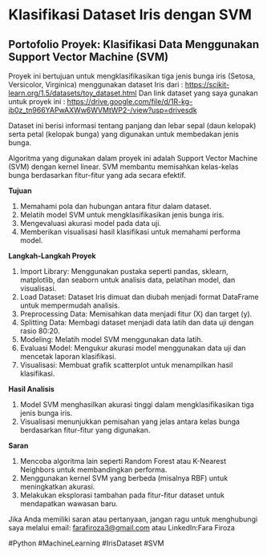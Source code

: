 # Klasifikasi Dataset Iris dengan SVM   
## Portofolio Proyek: Klasifikasi Data Menggunakan Support Vector Machine (SVM)

Proyek ini bertujuan untuk mengklasifikasikan tiga jenis bunga iris (Setosa, Versicolor, Virginica) menggunakan dataset Iris dari : https://scikit-learn.org/1.5/datasets/toy_dataset.html
Dan link dataset yang saya gunakan untuk proyek ini : https://drive.google.com/file/d/1R-kg-ib0z_tn966YAPwAXWw6WVMtWP2-/view?usp=drivesdk

Dataset ini berisi informasi tentang panjang dan lebar sepal (daun kelopak) serta petal (kelopak bunga) yang digunakan untuk membedakan jenis bunga.

Algoritma yang digunakan dalam proyek ini adalah Support Vector Machine (SVM) dengan kernel linear. SVM membantu memisahkan kelas-kelas bunga berdasarkan fitur-fitur yang ada secara efektif.

**Tujuan**
1. Memahami pola dan hubungan antara fitur dalam dataset.
2. Melatih model SVM untuk mengklasifikasikan jenis bunga iris.
3. Mengevaluasi akurasi model pada data uji.
4. Memberikan visualisasi hasil klasifikasi untuk memahami performa model.

**Langkah-Langkah Proyek**
1. Import Library: Menggunakan pustaka seperti pandas, sklearn, matplotlib, dan seaborn untuk analisis data, pelatihan model, dan visualisasi.
2. Load Dataset: Dataset Iris dimuat dan diubah menjadi format DataFrame untuk mempermudah analisis.
3. Preprocessing Data: Memisahkan data menjadi fitur (X) dan target (y).
4. Splitting Data: Membagi dataset menjadi data latih dan data uji dengan rasio 80:20.
5. Modeling: Melatih model SVM menggunakan data latih. 
6. Evaluasi Model: Mengukur akurasi model menggunakan data uji dan mencetak laporan klasifikasi.
7. Visualisasi: Membuat grafik scatterplot untuk menampilkan hasil klasifikasi.

**Hasil Analisis**
1. Model SVM menghasilkan akurasi tinggi dalam mengklasifikasikan tiga jenis bunga iris.
2. Visualisasi menunjukkan pemisahan yang jelas antara kelas bunga berdasarkan fitur-fitur yang digunakan.

**Saran**

1. Mencoba algoritma lain seperti Random Forest atau K-Nearest Neighbors untuk membandingkan performa.
2. Menggunakan kernel SVM yang berbeda (misalnya RBF) untuk meningkatkan akurasi.
3. Melakukan eksplorasi tambahan pada fitur-fitur dataset untuk mendapatkan wawasan baru.

Jika Anda memiliki saran atau pertanyaan, jangan ragu untuk menghubungi saya melalui email:
farafiroza3@gmail.com
atau LinkedIn:Fara Firoza

#Python #MachineLearning #IrisDataset #SVM
